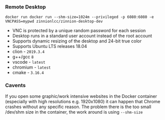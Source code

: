 ### Remote Desktop

`docker run docker run --shm-size=1024m --privileged -p 6080:6080 -e VNCPASS=mypwd zinnionlcc/zinnion-desktop-dev`

* VNC is protected by a unique random password for each session
* Desktop runs in a standard user account instead of the root account
* Supports dynamic resizing of the desktop and 24-bit true color
* Supports Ubuntu LTS releases 18.04
* clion - `2019.3.4`
* g++/gcc `8`
* vscode - `latest`
* chromium - `latest`
* cmake - `3.16.4`

### Cavents

If you open some graphic/work intensive websites in the Docker container (especially with high resolutions e.g. 1920x1080) it can happen that Chrome crashes without any specific reason. The problem there is the too small /dev/shm size in the container, the work around is using `--shm-size`
